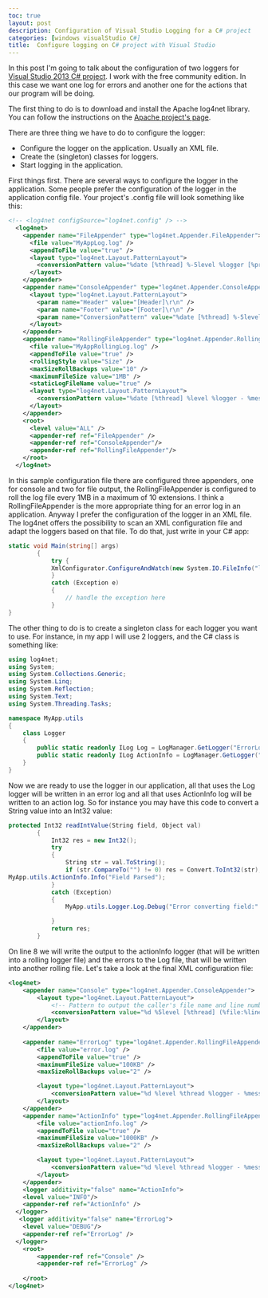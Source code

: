 ```yaml
---
toc: true
layout: post
description: Configuration of Visual Studio Logging for a C# project
categories: [windows visualStudio C#]
title:  Configure logging on C# project with Visual Studio
---
```


In this post I'm going to talk about the configuration of two loggers for [Visual Studio 2013 C# project](https://www.visualstudio.com/en-us/downloads/download-visual-studio-vs.aspx). I work with the free community edition. In this case we want one log for errors and another one for the actions that our program will be doing.

The first thing to do is to download and install the Apache log4net library. You can follow the instructions on the [Apache project's page](http://logging.apache.org/log4net/).

There are three thing we have to do to configure the logger:
 - Configure the logger on the application. Usually an XML file.
 - Create the (singleton) classes for loggers.
 - Start logging in the application.

First things first. There are several ways to configure the logger in the application. Some people prefer the configuration of the logger in the application config file. Your project's .config file will look something like this:
 
```xml
<!-- <log4net configSource="log4net.config" /> -->
  <log4net>
    <appender name="FileAppender" type="log4net.Appender.FileAppender">
      <file value="MyAppLog.log" />
      <appendToFile value="true" />
      <layout type="log4net.Layout.PatternLayout">
        <conversionPattern value="%date [%thread] %-5level %logger [%property{NDC}] - %message%newline" />
      </layout>
    </appender>
    <appender name="ConsoleAppender" type="log4net.Appender.ConsoleAppender" >
      <layout type="log4net.Layout.PatternLayout">
        <param name="Header" value="[Header]\r\n" />
        <param name="Footer" value="[Footer]\r\n" />
        <param name="ConversionPattern" value="%date [%thread] %-5level %logger [%property{NDC}] - %message%newline" />
      </layout>
    </appender>
    <appender name="RollingFileAppender" type="log4net.Appender.RollingFileAppender">
      <file value="MyAppRollingLog.log" />
      <appendToFile value="true" />
      <rollingStyle value="Size" />
      <maxSizeRollBackups value="10" />
      <maximumFileSize value="1MB" />
      <staticLogFileName value="true" />
      <layout type="log4net.Layout.PatternLayout">
        <conversionPattern value="%date [%thread] %level %logger - %message%newline" />
      </layout>
    </appender>
    <root>
      <level value="ALL" />
      <appender-ref ref="FileAppender" />
      <appender-ref ref="ConsoleAppender"/>
      <appender-ref ref="RollingFileAppender"/>
    </root>
  </log4net>
```

In this sample configuration file there are configured three appenders, one for console and two for file output, the RollingFileAppender is configured to roll the log file every 1MB in a maximum of 10 extensions. I think a RollingFileAppender is the more appropriate thing for an error log in an application. Anyway I prefer the configuration of the logger in an XML file. The log4net offers the possibility to scan an XML configuration file and adapt the loggers based on that file. To do that, just write in your C# app:
 
```c#
static void Main(string[] args)
        {
            try { 
            XmlConfigurator.ConfigureAndWatch(new System.IO.FileInfo("lognet_config.txt"));  
            }
            catch (Exception e)
            {
                // handle the exception here
            }
}
```
 
The other thing to do is to create a singleton class for each logger you want to use. For instance, in my app I will use 2 loggers, and the C# class is something like:
 
```c#
using log4net;
using System;
using System.Collections.Generic;
using System.Linq;
using System.Reflection;
using System.Text;
using System.Threading.Tasks;

namespace MyApp.utils
{
    class Logger
    {
        public static readonly ILog Log = LogManager.GetLogger("ErrorLog");
        public static readonly ILog ActionInfo = LogManager.GetLogger("ActionInfo");
    }
}
``` 
 
Now we are ready to use the logger in our application, all that uses the Log logger will be written in an error log and all that uses ActionInfo log will be written to an action log.
So for instance you may have this code to convert a String value into an Int32 value:
 
```c#
protected Int32 readIntValue(String field, Object val)
        {
            Int32 res = new Int32();
            try
            {
                String str = val.ToString();
                if (str.CompareTo("") != 0) res = Convert.ToInt32(str);
MyApp.utils.ActionInfo.Info("Field Parsed");
            }
            catch (Exception)
            {
                MyApp.utils.Logger.Log.Debug("Error converting field:" + field);

            }
            return res;
        }
```

On line 8 we will write the output to the actionInfo logger (that will be written into a rolling logger file) and the errors to the Log file, that will be written into another rolling file.
Let's take a look at the final XML configuration file:
 
```xml
<log4net>
    <appender name="Console" type="log4net.Appender.ConsoleAppender">
        <layout type="log4net.Layout.PatternLayout">
            <!-- Pattern to output the caller's file name and line number -->
            <conversionPattern value="%d %5level [%thread] (%file:%line) - %message%newline" />
        </layout>
    </appender>
    
    <appender name="ErrorLog" type="log4net.Appender.RollingFileAppender">
        <file value="error.log" />
        <appendToFile value="true" />
        <maximumFileSize value="100KB" />
        <maxSizeRollBackups value="2" />

        <layout type="log4net.Layout.PatternLayout">
            <conversionPattern value="%d %level %thread %logger - %message%newline" />
        </layout>
    </appender>
	<appender name="ActionInfo" type="log4net.Appender.RollingFileAppender">
        <file value="actionInfo.log" />
        <appendToFile value="true" />
        <maximumFileSize value="1000KB" />
        <maxSizeRollBackups value="2" />

        <layout type="log4net.Layout.PatternLayout">
            <conversionPattern value="%d %level %thread %logger - %message%newline" />
        </layout>
    </appender>
    <logger additivity="false" name="ActionInfo">
    <level value="INFO"/>
    <appender-ref ref="ActionInfo" />
  </logger>
   <logger additivity="false" name="ErrorLog">
    <level value="DEBUG"/>
    <appender-ref ref="ErrorLog" />
  </logger>
    <root>
        <appender-ref ref="Console" />
        <appender-ref ref="ErrorLog" />
		
    </root>
</log4net>
```

